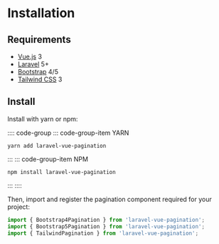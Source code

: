 # Installation

## Requirements

* [Vue.js](https://vuejs.org/) 3
* [Laravel](http://laravel.com/docs/) 5+
* [Bootstrap](http://getbootstrap.com/) 4/5
* [Tailwind CSS](https://tailwindcss.com/) 3

## Install

Install with yarn or npm:

:::: code-group
::: code-group-item YARN
```bash:no-line-numbers
yarn add laravel-vue-pagination
```
:::
::: code-group-item NPM
```bash:no-line-numbers
npm install laravel-vue-pagination
```
:::
::::

Then, import and register the pagination component required for your project:

```js
import { Bootstrap4Pagination } from 'laravel-vue-pagination';
import { Bootstrap5Pagination } from 'laravel-vue-pagination';
import { TailwindPagination } from 'laravel-vue-pagination';
```
